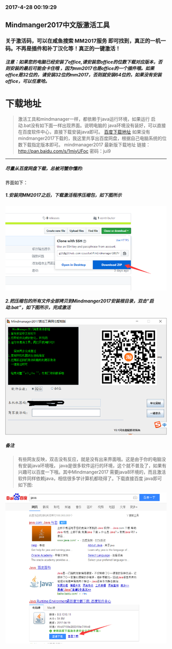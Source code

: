 ### 2017-4-28 00:19:29 ###
##  Mindmanger2017中文版激活工具  ##
### 关于激活码，可以在咸鱼搜索 MM2017服务 即可找到，真正的一机一码。不再是插件和补丁汉化等！真正的一键激活！
#####  注意：如果您的电脑已经安装了office,请安装您office的位数下载对应版本，否则安装的最后可能会卡住哦 ，因为mm2017也是office的一个插件哦。如果office是32位的，请安装32位的mm2017，否则就安装64位的，如果没有安装office，可以任意哈。 #####
# 下载地址 #
> 激活工具和mindmanager一样，都依赖于java运行环境，如果运行 启动.bat没有如下面一样出现界面。说明电脑的
   java环境没有装好，可以直接在百度软件中心，直接下载安装java即可。
   [百度下载地址](http://rj.baidu.com/search/index/?kw=Java%2520Runtime%2520Environment)
如果没有mindmanger2017下载的，我这里共享出百度网盘，根据自己电脑系统的位数下载指定版本即可。
mindmanager2017 最新版下载地址 链接：http://pan.baidu.com/s/1miyUFoc 密码：jui9

***
##### 尽量从百度网盘下载，总被河蟹你懂的:

界面如下：
##### 1.安装完MM2017之后，下载激活程序压缩包，如下图所示
![界面主题图](./download.png)
##### 2.把压缩包的所有文件全部拷贝到Mindmanger2017安装根目录，双击”启动.bat”，如下图所示，完成激活  #####
![界面主题图](./main.png)


##### 备注    #####
> 有些网友反映，双击没有反应，就是没有出来界面哦。这是由于你的电脑没有安装java环境哦，
java是很多软件运行的环境，这个就不普及了，如果有兴趣可以百度一下哦。其中Mindmanger2017
需要java8环境的，而且激活软件同样依赖java，相信很多学计算机都晓得了。下载直接百度 java即可
如下图:

![java下载](./java.png)
